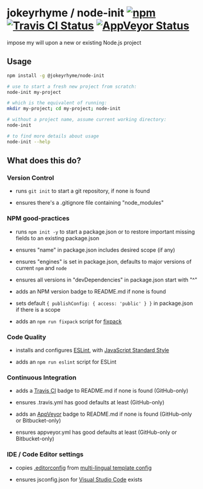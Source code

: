 # jokeyrhyme / node-init [![npm](https://img.shields.io/npm/v/@jokeyrhyme/node-init.svg?maxAge=2592000)](https://www.npmjs.com/package/@jokeyrhyme/node-init) [![Travis CI Status](https://travis-ci.org/jokeyrhyme/node-init.svg?branch=master)](https://travis-ci.org/jokeyrhyme/node-init) [![AppVeyor Status](https://ci.appveyor.com/api/projects/status/github/jokeyrhyme/node-init?branch=master&svg=true)](https://ci.appveyor.com/project/jokeyrhyme/node-init)

impose my will upon a new or existing Node.js project


## Usage

```sh
npm install -g @jokeyrhyme/node-init

# use to start a fresh new project from scratch:
node-init my-project

# which is the equivalent of running:
mkdir my-project; cd my-project; node-init

# without a project name, assume current working directory:
node-init

# to find more details about usage
node-init --help
```


## What does this do?


### Version Control

- runs `git init` to start a git repository, if none is found

- ensures there's a .gitignore file containing "node_modules"


### NPM good-practices

- runs `npm init -y` to start a package.json or to restore important missing fields to an existing package.json

- ensures "name" in package.json includes desired scope (if any)

- ensures "engines" is set in package.json, defaults to major versions of current `npm` and `node`

- ensures all versions in "devDependencies" in package.json start with "^"

- adds an NPM version badge to README.md if none is found

- sets default `{ publishConfig: { access: 'public' } }` in package.json if there is a scope

- adds an `npm run fixpack` script for [fixpack](https://www.npmjs.com/package/fixpack)


### Code Quality

- installs and configures [ESLint](http://eslint.org/), with [JavaScript Standard Style](https://github.com/feross/eslint-config-standard)

- adds an `npm run eslint` script for ESLint


### Continuous Integration

- adds a [Travis CI](https://travis-ci.org/) badge to README.md if none is found (GitHub-only)

- ensures .travis.yml has good defaults at least (GitHub-only)

- adds an [AppVeyor](http://www.appveyor.com/) badge to README.md if none is found (GitHub-only or Bitbucket-only)

- ensures appveyor.yml has good defaults at least (GitHub-only or Bitbucket-only)


### IDE / Code Editor settings

- copies [.editorconfig](http://editorconfig.org/) from [multi-lingual template config](https://github.com/jokeyrhyme/standard-editorconfig)

- ensures jsconfig.json for [Visual Studio Code](https://code.visualstudio.com/) exists
